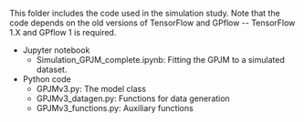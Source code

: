 This folder includes the code used in the simulation study. Note that the code depends on the old versions of TensorFlow and GPflow -- TensorFlow 1.X and GPflow 1 is required.

 * Jupyter notebook
   * Simulation_GPJM_complete.ipynb: Fitting the GPJM to a simulated dataset.
 * Python code
   * GPJMv3.py: The model class
   * GPJMv3_datagen.py: Functions for data generation
   * GPJMv3_functions.py: Auxiliary functions

